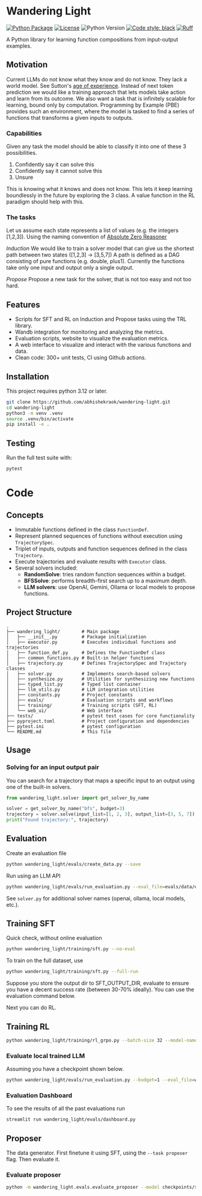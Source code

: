 # Wandering Light

[![Python Package](https://github.com/abhishekraok/wandering-light/actions/workflows/python-package.yml/badge.svg)](https://github.com/abhishekraok/wandering-light/actions/workflows/python-package.yml)
[![License](https://img.shields.io/badge/License-Apache_2.0-blue.svg)](https://opensource.org/licenses/Apache-2.0)
![Python Version](https://img.shields.io/badge/python-3.12+-blue.svg)
[![Code style: black](https://img.shields.io/badge/code%20style-black-000000.svg)](https://github.com/psf/black)
[![Ruff](https://img.shields.io/endpoint?url=https://raw.githubusercontent.com/astral-sh/ruff/main/assets/badge/v2.json)](https://github.com/astral-sh/ruff)

A Python library for learning function compositions from input-output examples.

## Motivation
Current LLMs do not know what they know and do not know. They lack a world model. See Sutton's [age of experience](https://storage.googleapis.com/deepmind-media/Era-of-Experience%20/The%20Era%20of%20Experience%20Paper.pdf). 
Instead of next token prediction we would like a training approach that lets models take action and learn from its outcome. 
We also want a task that is infinitely scalable for learning, bound only by computation.
Programming by Example (PBE) provides such an environment, where the model is tasked to find a series of functions that transforms a given inputs to outputs. 

### Capabilities 
Given any task the model should be able to classify it into one of these 3 possibilities. 

  1. Confidently say it can solve this
  2. Confidently say it cannot solve this
  3. Unsure

This is knowing what it knows and does not know. 
This lets it keep learning boundlessly in the future by exploring the 3 class. 
A value function in the RL paradigm should help with this.

### The tasks 
Let us assume each state represents a list of values (e.g. the integers [1,2,3]).
Using the naming convention of [Absolute Zero Reasoner](https://github.com/LeapLabTHU/Absolute-Zero-Reasoner)

*Induction*
We would like to train a solver model that can give us the shortest path between two states ([1,2,3] -> [3,5,7]) 
A path is defined as a DAG consisting of pure functions (e.g. double, plus1). 
Currently the functions take only one input and output only a single output.

*Propose*
Propose a new task for the solver, that is not too easy and not too hard. 


## Features

 - Scripts for SFT and RL on Induction and Propose tasks using the TRL library.
 - Wandb integration for monitoring and analyzing the metrics.
 - Evaluation scripts, website to visualize the evaluation metrics.
 - A web interface to visualize and interact with the various functions and data.
 - Clean code: 300+ unit tests, CI using Github actions.


## Installation
This project requires python 3.12 or later.
```bash
git clone https://github.com/abhishekraok/wandering-light.git
cd wandering-light
python3 -m venv .venv
source .venv/bin/activate
pip install -e .
```

## Testing

Run the full test suite with:

```bash
pytest
```
# Code

## Concepts 

- Immutable functions defined in the class `FunctionDef`.
- Represent planned sequences of functions without execution using `TrajectorySpec`.
- Triplet of inputs, outputs and function sequences defined in the class `Trajectory`.
- Execute trajectories and evaluate results with `Executor` class.
- Several solvers included:
  - **RandomSolve**: tries random function sequences within a budget.
  - **BFSSolve**: performs breadth-first search up to a maximum depth.
  - **LLM solvers**: use OpenAI, Gemini, Ollama or local models to propose functions.

## Project Structure

```
.
├── wandering_light/        # Main package
│   ├── __init__.py         # Package initialization
│   ├── executor.py         # Executes individual functions and trajectories
│   ├── function_def.py     # Defines the FunctionDef class
│   ├── common_functions.py # Built-in helper functions
│   ├── trajectory.py       # Defines TrajectorySpec and Trajectory classes
│   ├── solver.py           # Implements search-based solvers
│   ├── synthesize.py       # Utilities for synthesizing new functions
│   ├── typed_list.py       # Typed list container
│   ├── llm_utils.py        # LLM integration utilities
│   ├── constants.py        # Project constants
│   ├── evals/              # Evaluation scripts and workflows
│   ├── training/           # Training scripts (SFT, RL)
│   └── web_ui/             # Web interface
├── tests/                  # pytest test cases for core functionality
├── pyproject.toml          # Project configuration and dependencies
├── pytest.ini              # pytest configuration
└── README.md               # This file
```

## Usage

### Solving for an input output pair
You can search for a trajectory that maps a specific input to an output using one of the built-in solvers.
```python
from wandering_light.solver import get_solver_by_name

solver = get_solver_by_name("bfs", budget=3)
trajectory = solver.solve(input_list=[1, 2, 3], output_list=[3, 5, 7])
print("Found trajectory:", trajectory)
```

## Evaluation
Create an evaluation file 
```bash
python wandering_light/evals/create_data.py --save
```

Run using an LLM API
```bash
python wandering_light/evals/run_evaluation.py --eval_file=evals/data/eval_data_v20250831_160239.py --solver_names=["gemini"] --num_samples 100 --budget 1
```
See `solver.py` for additional solver names (openai, ollama, local models, etc.).


## Training SFT
Quick check, without online evaluation
```bash
python wandering_light/training/sft.py --no-eval
```

To train on the full dataset, use
```bash
python wandering_light/training/sft.py --full-run 
```
Suppose you store the output dir to SFT_OUTPUT_DIR, evaluate to ensure you have a decent success rate (between 30-70% ideally).
You can use the evaluation command below.

Next you can do RL.

## Training RL
```bash
python wandering_light/training/rl_grpo.py --batch-size 32 --model-name $SFT_OUTPUT_DIR --full-run --wandb-run-name $NAME
```

### Evaluate local trained LLM 
Assuming you have a checkpoint shown below.
```bash
python wandering_light/evals/run_evaluation.py --budget=1 --eval_file=wandering_light/evals/data/random_inputs_500.py  --solver_names=[trained_local] --budget 1 --model-name abhishekraok/induction-basicfns-opt125m-longsft
```

### Evaluation Dashboard
To see the results of all the past evaluations run
```bash
streamlit run wandering_light/evals/dashboard.py
```

## Proposer
The data generator.
First finetune it using SFT, using the `--task proposer` flag. Then evaluate it.

### Evaluate proposer
```bash
python -m wandering_light.evals.evaluate_proposer --model checkpoints/saved/sft/proposer_opt_125m_2k --solver-model abhishekraok/induction-basicfns-opt125m-longsft 
```